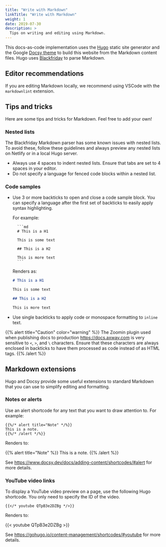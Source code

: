 ```yaml
---
title: "Write with Markdown"
linkTitle: "Write with Markdown"
weight: 1
date: 2019-07-30
description: >
  Tips on writing and editing using Markdown.
---
```


This docs-as-code implementation uses the [Hugo](https://gohugo.io/) static site generator and the Google [Docsy theme](https://www.docsy.dev/) to build this website from the Markdown content files. Hugo uses [Blackfriday](https://github.com/russross/blackfriday) to parse Markdown.

## Editor recommendations

If you are editing Markdown locally, we recommend using VSCode with the `markdownlint` extension.

## Tips and tricks

Here are some tips and tricks for Markdown. Feel free to add your own!

### Nested lists

The Blackfriday Markdown parser has some known issues with nested lists. To avoid these, follow these guidelines and always preview any nested lists on Netlify or in a local Hugo server.

* Always use 4 spaces to indent nested lists. Ensure that tabs are set to 4 spaces in your editor.
* Do not specify a language for fenced code blocks within a nested list.

### Code samples

* Use 3 or more backticks to open and close a code sample block. You can specify a language after the first set of backticks to easily apply syntax highlighting.

    For example:

        ```md
        # This is a H1

        This is some text

        ## This is a H2

        This is more text
        ```

    Renders as:

    ```md
    # This is a H1

    This is some text

    ## This is a H2

    This is more text
    ```

* Use single backticks to apply code or monospace formatting to `inline` text.

{{% alert title="Caution" color="warning" %}}
The Zoomin plugin used when publishing docs to production <https://docs.axway.com> is very sensitive to `<`, `>`, and `\` characters. Ensure that these characters are always enclosed in backticks to have them processed as code instead of as HTML tags.
{{% /alert %}}

## Markdown extensions

 Hugo and Docsy provide some useful extensions to standard Markdown that you can use to simplify editing and formatting.

### Notes or alerts

Use an alert shortcode for any text that you want to draw attention to. For example:

```go-html-template
{{%/* alert title="Note" */%}}
This is a note.
{{%/* /alert */%}}

```

Renders to:

{{% alert title="Note" %}}
This is a note.
{{% /alert %}}

See <https://www.docsy.dev/docs/adding-content/shortcodes/#alert> for more details.


### YouTube video links

To display a YouTube video preview on a page, use the following Hugo shortcode. You only need to specify the ID of the video.

```go-html-template
{{</* youtube QTpB3e2DZBg */>}}
```

Renders to:

{{< youtube QTpB3e2DZBg >}}

See <https://gohugo.io/content-management/shortcodes/#youtube> for more details.

<!-- Tables TODO-->
